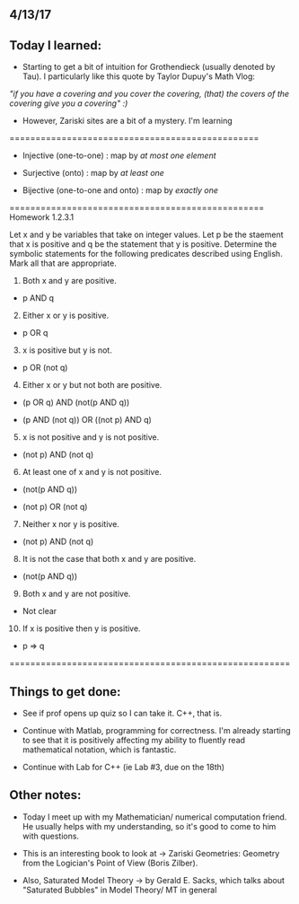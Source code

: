 ## 4/13/17

## Today I learned:

- Starting to get a bit of intuition for Grothendieck (usually denoted by Tau). I particularly like this quote by Taylor Dupuy's Math Vlog:

*"if you have a covering and you cover the covering, (that) the covers of the covering give you a covering" :)*


- However, Zariski sites are a bit of a mystery. I'm learning


================================================
- Injective (one-to-one) : map by *at most one element*

- Surjective (onto) : map by *at least one*

- Bijective (one-to-one and onto) : map by *exactly one*

=================================================
Homework 1.2.3.1 

Let x and y be variables that take on integer values. Let p be the staement that x is positive and q be the statement that y is positive. Determine the symbolic statements for the following predicates described using English. Mark all that are appropriate.

1. Both x and y are positive.

-  p AND q 

2. Either x or y is positive.

- p OR q 

3. x is positive but y is not.

- p OR (not q)

4. Either x or y but not both are positive.

- (p OR q) AND (not(p AND q))

- (p AND (not q)) OR ((not p) AND q)

5. x is not positive and y is not positive.

- (not p) AND (not q)

6. At least one of x and y is not positive. 

- (not(p AND q))

- (not p) OR (not q)

7. Neither x nor y is positive.

- (not p) AND (not q)

8. It is not the case that both x and y are positive.

- (not(p AND q))

9. Both x and y are not positive.

- Not clear 

10. If x is positive then y is positive.

- p => q 


======================================================

## Things to get done:

- See if prof opens up quiz so I can take it. C++, that is. 

- Continue with Matlab, programming for correctness. I'm already starting to see that it is positively affecting my
ability to fluently read mathematical notation, which is fantastic.

- Continue with Lab for C++ (ie Lab #3, due on the 18th)


## Other notes: 

- Today I meet up with my Mathematician/ numerical computation friend. He usually helps with my understanding, so it's good to come to him with questions.

- This is an interesting book to look at -> Zariski Geometries: Geometry from the Logician's Point of View (Boris Zilber).

- Also, Saturated Model Theory -> by Gerald E. Sacks, which talks about "Saturated Bubbles" in Model Theory/ MT in general

